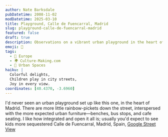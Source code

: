 ```yaml
---
author: Nate Barksdale
pubDatetime: 2008-11-02
modDatetime: 2025-03-10
title: Playground, Calle de Fuencarral, Madrid
slug: playground-calle-de-fuencarral-madrid
featured: false
draft: true
description: Observations on a vibrant urban playground in the heart of Madrid.
emoji: 🛝
tags:
  - 🍷 Europe
  - 🌍 Culture-Making.com
  - 🌆 Urban Spaces
haiku: |
  Colorful delights,  
  Children play in city streets,  
  Joy in every view.
coordinates: [40.4370, -3.6960]
---
```


I'd never seen an urban playground set up like this one, in the heart of Madrid. There are more little rainbow-pickets down the street, interspersed with the more expected urban furniture—benches, bus stops, and cafe seating. I like how integrated and open it all is; usually you'd expect to see kids more sequestered
Calle de Fuencarral, Madrid, Spain, [Google Street View](http://maps.google.com/)
